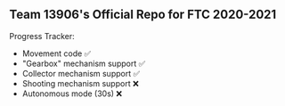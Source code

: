 ## Team 13906's Official Repo for FTC 2020-2021

Progress Tracker:

- Movement code ✅
- "Gearbox" mechanism support ✅
- Collector mechanism support ✅
- Shooting mechanism support ❌ 
- Autonomous mode (30s) ❌

